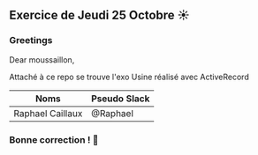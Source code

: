 ## Exercice de Jeudi 25 Octobre :sunny: 
### Greetings
<p>Dear moussaillon,</p>
<p>Attaché à ce repo se trouve l'exo Usine réalisé avec ActiveRecord</strong></p>

Noms | Pseudo Slack
------------ | -------------
Raphael Caillaux| @Raphael

### Bonne correction ! :poop:
